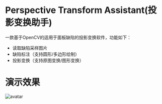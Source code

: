 # Perspective Transform Assistant(投影变换助手)
一款基于OpenCV的适用于面板缺陷的投影变换软件，功能如下：
- 读取缺陷采样图片
- 缺陷标注（支持圆形/多边形绘制）
- 投影变换（支持原图变换/图形变换）
# 演示效果
![avatar](/example.gif)

